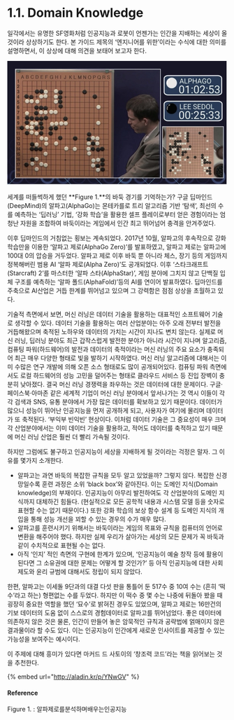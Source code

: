 # 1.1. Domain Knowledge

일각에서는 유명한 SF영화처럼 인공지능과 로봇이 언젠가는 인간을 지배하는 세상이 올 것이라 상상하기도 한다. 본 가이드 제목의 ‘엔지니어를 위한’이라는 수식에 대한 의미를 설명하면서, 이 상상에 대해 의견을 보태어 보고자 한다.

![Figure 1. A Scene from AlphaGo and Sedol Lee&apos;s Go Game](../.gitbook/assets/figure-1.jpg)


세계를 떠들썩하게 했던 **Figure 1.**의 바둑 경기를 기억하는가? 구글 딥마인드\(DeepMind\)의 알파고\(AlphaGo\)는 몬테카를로 트리 알고리즘 기반 ‘탐색’, 최선의 수를 예측하는 ‘딥러닝’ 기법, ‘강화 학습’을 활용한 셀프 플레이로부터 얻은 경험이라는 엄청난 자원을 조합하여 바둑이라는 게임에서 인간 최고 뛰어넘어 충격을 안겨주었다.

이후 딥마인드의 거침없는 횡보는 계속되었다. 2017년 10월, 알파고의 후속작으로 강화 학습만을 이용한 ‘알파고 제로\(AlphaGo Zero\)’를 발표하였고, 알파고 제로는 알파고에 100대 0의 압승을 거두었다. 알파고 제로 이후 바둑 뿐 아니라 체스, 장기 등의 게임까지 정복해버린 범용 AI ‘알파 제로\(Alpha Zero\)’도 공개되었다. 이후 ‘스타크래프트\(Starcraft\) 2’를 마스터한 ‘알파 스타\(AlphaStar\)’, 게임 분야에 그치지 않고 단백질 입체 구조를 예측하는 ‘알파 폴드\(AlphaFold\)’등의 AI를 연이어 발표하였다. 딥마인드를 주축으로 AI산업은 거듭 한계를 뛰어넘고 있으며 그 강력함은 점점 상상을 초월하고 있다.

기술적 측면에서 보면, 머신 러닝은 데이터 기술을 활용하는 대표적인 소프트웨어 기술로 생각할 수 있다. 데이터 기술을 활용하는 여러 산업분야는 아주 오래 전부터 발전을 거듭해왔으며 축적된 노하우와 데이터의 가치는 시간이 지나도 변치 않는다. 실제로 머신 러닝, 딥러닝 분야도 최근 갑작스럽게 발전한 분야가 아니라 시간이 지나며 알고리즘, 컴퓨팅 파워\(하드웨어\)의 발전과 데이터의 축적이라는 머신 러닝의 주요 요소가 충족되어 최근 매우 다양한 형태로 빛을 발하기 시작하였다. 머신 러닝 알고리즘에 대해서는 이미 수많은 연구 개발에 의해 오픈 소스 형태로도 많이 공개되어있다. 컴퓨팅 파워 측면에서도 로컬 하드웨어의 성능 고민을 덜어주는 형태로 클라우드 서비스 등 진입 장벽이 충분히 낮아졌다. 결국 머신 러닝 경쟁력을 좌우하는 것은 데이터에 대한 문제이다. 구글·페이스북·아마존 같은 세계적 기업이 머신 러닝 분야에서 앞서나가는 것 역시 이들이 각각 검색과 SNS, 유통 분야에서 가장 많은 데이터를 확보하고 있기 때문이다. 데이터가 많으니 성능이 뛰어난 인공지능을 먼저 공개하게 되고, 사용자가 여기에 몰리며 데이터가 또 축적된다. ‘부익부 빈익빈’ 현상이다. 이처럼 데이터 기술은 그 중요성이 매우 크며 각 산업분야에서는 이미 데이터 기술을 활용하고, 적어도 데이터를 축적하고 있기 때문에 머신 러닝 산업은 훨씬 더 빨리 가속될 것이다.



하지만 그럼에도 불구하고 인공지능이 세상을 지배하게 될 것이라는 걱정은 말자. 그 이유를 몇가지 소개한다.

* 알파고는 과연 바둑의 복잡한 규칙을 모두 알고 있었을까? 그렇지 않다. 복잡한 신경망일수록 훈련 과정은 소위 ‘black box’와 같아진다. 이는 도메인 지식\(Domain knowledge\)의 부재이다. 인공지능이 아무리 발전하여도 각 산업분야의 도메인 지식까지 대체하긴 힘들다. \(현실적으로 모든 공학적 내용과 시스템 모델 등을 숫자로 표현할 수는 없기 때문이다.\) 또한 강화 학습의 보상 함수 설계 등 도메인 지식의 개입을 통해 성능 개선을 꾀할 수 있는 경우의 수가 매우 많다.
* 알파고를 훈련시키기 위해서는 바둑이라는 게임의 목표와 규칙을 컴퓨터의 언어로 변환을 해주어야 했다. 하지만 실제 우리가 살아가는 세상의 모든 문제가 꼭 바둑과 같이 수치적으로 표현될 수는 없다.
* 아직 ‘인지’ 적인 측면의 구현에 한계가 있으며, ‘인공지능이 예술 창작 등에 활용이 된다면 그 소유권에 대한 문제는 어떻게 할 것인가?’ 등 아직 인공지능에 대한 사회 제도와 윤리 규범에 대해서도 정립이 되지 않았다.



한편, 알파고는 이세돌 9단과의 대결 다섯 판을 통틀어 둔 517수 중 10여 수는 \(흔히 ‘떡수’라고 하는\) 형편없는 수를 두었다. 하지만 이 떡수 중 몇 수는 나중에 뒤돌아 봤을 때 굉장히 중요한 역할을 했던 ‘묘수’로 밝혀진 경우도 있었으며, 알파고 제로는 16만건의 기보 데이터의 도움 없이 스스로의 경험데이터로 알파고를 뛰어넘었다. 좋은 데이터에 의존하지 않은 것은 물론, 인간이 만들어 놓은 암묵적인 규칙과 공략법에 얽매이지 않은 결과물이라 할 수도 있다. 이는 인공지능이 인간에게 새로운 인사이트를 제공할 수 있는 가능성을 보여주는 예시이다.

이 주제에 대해 흥미가 있다면 마커드 드 사토이의 ‘창조력 코드’라는 책을 읽어보는 것을 추천한다.

{% embed url="http://aladin.kr/p/YNwGV" %}

#### 

#### Reference

Figure 1. : 알파제로를분석하며배우는인공지능

